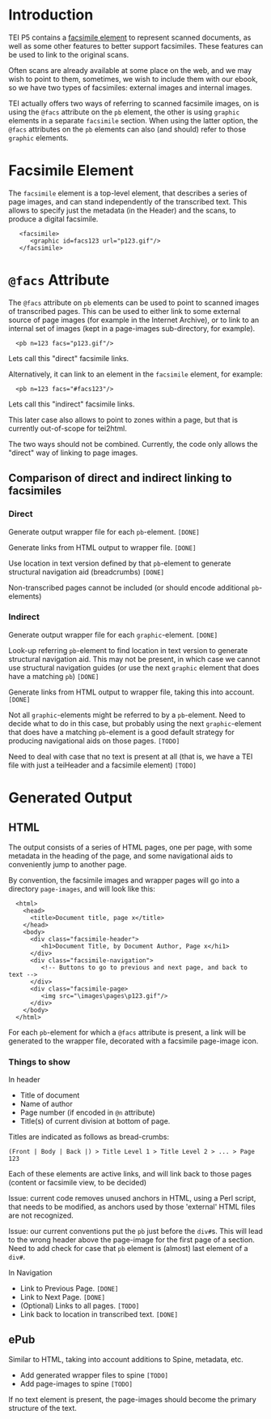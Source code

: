 # Introduction #

TEI P5 contains a [facsimile element](http://www.tei-c.org/release/doc/tei-p5-doc/en/html/ref-facsimile.html) to represent scanned documents, as well as some other features to better support facsimiles. These features can be used to link to the original scans.

Often scans are already available at some place on the web, and we may wish to point to them, sometimes, we wish to include them with our ebook, so we have two types of facsimiles: external images and internal images.

TEI actually offers two ways of referring to scanned facsimile images, on is using the `@facs` attribute on the `pb` element, the other is using `graphic` elements in a separate `facsimile` section. When using the latter option, the `@facs` attributes on the `pb` elements can also (and should) refer to those `graphic` elements.

# Facsimile Element #

The `facsimile` element is a top-level element, that describes a series of page images, and can stand independently of the transcribed text. This allows to specify just the metadata (in the Header) and the scans, to produce a digital facsimile.

```
   <facsimile>
      <graphic id=facs123 url="p123.gif"/>
   </facsimile>
```

# `@facs` Attribute #

The `@facs` attribute on `pb` elements can be used to point to scanned images of transcribed pages. This can be used to either link to some external source of page images (for example in the Internet Archive), or to link to an internal set of images (kept in a page-images sub-directory, for example).

```
  <pb n=123 facs="p123.gif"/>
```

Lets call this "direct" facsimile links.

Alternatively, it can link to an element in the `facsimile` element, for example:

```
  <pb n=123 facs="#facs123"/>
```

Lets call this "indirect" facsimile links.

This later case also allows to point to zones within a page, but that is currently out-of-scope for tei2html.

The two ways should not be combined. Currently, the code only allows the "direct" way of linking to page images.

## Comparison of direct and indirect linking to facsimiles ##

### Direct ###

Generate output wrapper file for each `pb`-element. `[DONE]`

Generate links from HTML output to wrapper file. `[DONE]`

Use location in text version defined by that `pb`-element to generate structural navigation aid (breadcrumbs) `[DONE]`

Non-transcribed pages cannot be included (or should encode additional `pb`-elements)

### Indirect ###

Generate output wrapper file for each `graphic`-element. `[DONE]`

Look-up referring `pb`-element to find location in text version to generate structural navigation aid. This may not be present, in which case we cannot use structural navigation guides (or use the next `graphic` element that does have a matching `pb`) `[DONE]`

Generate links from HTML output to wrapper file, taking this into account. `[DONE]`

Not all `graphic`-elements might be referred to by a `pb`-element. Need to decide what to do in this case, but probably using the next `graphic`-element that does have a matching `pb`-element is a good default strategy for producing navigational aids on those pages. `[TODO]`

Need to deal with case that no text is present at all (that is, we have a TEI file with just a teiHeader and a facsimile element) `[TODO]`

# Generated Output #

## HTML ##

The output consists of a series of HTML pages, one per page, with some metadata in the heading of the page, and some navigational aids to conveniently jump to another page.

By convention, the facsimile images and wrapper pages will go into a directory `page-images`, and will look like this:

```
  <html>
    <head>
      <title>Document title, page x</title>
    </head>
    <body>
      <div class="facsimile-header">
         <h1>Document Title, by Document Author, Page x</hi1>
      </div>
      <div class="facsimile-navigation">
         <!-- Buttons to go to previous and next page, and back to text -->
      </div>
      <div class="facsimile-page>
         <img src="\images\pages\p123.gif"/>
      </div>
    </body>
  </html>
```

For each `pb`-element for which a `@facs` attribute is present, a link will be generated to the wrapper file, decorated with a facsimile page-image icon.

### Things to show ###

In header

  * Title of document
  * Name of author
  * Page number (if encoded in `@n` attribute)
  * Title(s) of current division at bottom of page.

Titles are indicated as follows as bread-crumbs:

```
(Front | Body | Back |) > Title Level 1 > Title Level 2 > ... > Page 123
```

Each of these elements are active links, and will link back to those pages (content or facsimile view, to be decided)

Issue: current code removes unused anchors in HTML, using a Perl script, that needs to be modified, as anchors used by those 'external' HTML files are not recognized.

Issue: our current conventions put the `pb` just before the `div#`s. This will lead to the wrong header above the page-image for the first page of a section. Need to add check for case that `pb` element is (almost) last element of a `div#`.

In Navigation

  * Link to Previous Page. `[DONE]`
  * Link to Next Page. `[DONE]`
  * (Optional) Links to all pages. `[TODO]`
  * Link back to location in transcribed text. `[DONE]`

## ePub ##

Similar to HTML, taking into account additions to Spine, metadata, etc.

  * Add generated wrapper files to spine `[TODO]`
  * Add page-images to spine `[TODO]`

If no text element is present, the page-images should become the primary structure of the text.